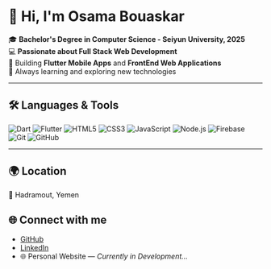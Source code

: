 # 👋 Hi, I'm Osama Bouaskar

🎓 **Bachelor's Degree in Computer Science - Seiyun University, 2025**  
💻 **Passionate about Full Stack Web Development**  
📱 Building **Flutter Mobile Apps** and **FrontEnd Web Applications**  
🚀 Always learning and exploring new technologies  

---

## 🛠️ Languages & Tools  

![Dart](https://img.shields.io/badge/Dart-0175C2?style=for-the-badge&logo=dart&logoColor=white)
![Flutter](https://img.shields.io/badge/Flutter-02569B?style=for-the-badge&logo=flutter&logoColor=white)
![HTML5](https://img.shields.io/badge/HTML5-E34F26?style=for-the-badge&logo=html5&logoColor=white)
![CSS3](https://img.shields.io/badge/CSS3-1572B6?style=for-the-badge&logo=css3&logoColor=white)
![JavaScript](https://img.shields.io/badge/JavaScript-F7DF1E?style=for-the-badge&logo=javascript&logoColor=black)
![Node.js](https://img.shields.io/badge/Node.js-339933?style=for-the-badge&logo=nodedotjs&logoColor=white)
![Firebase](https://img.shields.io/badge/Firebase-FFCA28?style=for-the-badge&logo=firebase&logoColor=black)
![Git](https://img.shields.io/badge/Git-F05032?style=for-the-badge&logo=git&logoColor=white)
![GitHub](https://img.shields.io/badge/GitHub-181717?style=for-the-badge&logo=github&logoColor=white)

---

## 🌍 Location
📍 Hadramout, Yemen  

## 🌐 Connect with me
- [GitHub](https://github.com/OsamaBuoaskar)
- [LinkedIn](https://www.linkedin.com/in/osamaaskar1/)
- 🌐 Personal Website — _Currently in Development..._
